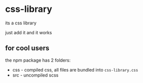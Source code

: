 # css-library

its a css library

just add it and it works

## for cool users

the npm package has 2 folders:

- css - compiled css, all files are bundled into `css-library.css`
- src - uncompiled scss

